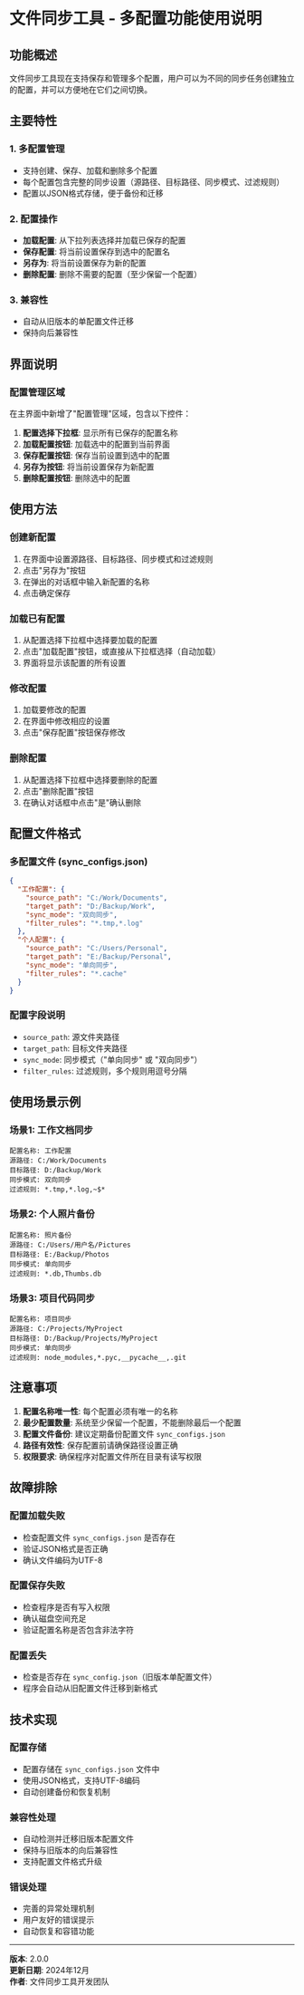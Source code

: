 # 文件同步工具 - 多配置功能使用说明

## 功能概述

文件同步工具现在支持保存和管理多个配置，用户可以为不同的同步任务创建独立的配置，并可以方便地在它们之间切换。

## 主要特性

### 1. 多配置管理
- 支持创建、保存、加载和删除多个配置
- 每个配置包含完整的同步设置（源路径、目标路径、同步模式、过滤规则）
- 配置以JSON格式存储，便于备份和迁移

### 2. 配置操作
- **加载配置**: 从下拉列表选择并加载已保存的配置
- **保存配置**: 将当前设置保存到选中的配置名
- **另存为**: 将当前设置保存为新的配置
- **删除配置**: 删除不需要的配置（至少保留一个配置）

### 3. 兼容性
- 自动从旧版本的单配置文件迁移
- 保持向后兼容性

## 界面说明

### 配置管理区域
在主界面中新增了"配置管理"区域，包含以下控件：

1. **配置选择下拉框**: 显示所有已保存的配置名称
2. **加载配置按钮**: 加载选中的配置到当前界面
3. **保存配置按钮**: 保存当前设置到选中的配置
4. **另存为按钮**: 将当前设置保存为新配置
5. **删除配置按钮**: 删除选中的配置

## 使用方法

### 创建新配置

1. 在界面中设置源路径、目标路径、同步模式和过滤规则
2. 点击"另存为"按钮
3. 在弹出的对话框中输入新配置的名称
4. 点击确定保存

### 加载已有配置

1. 从配置选择下拉框中选择要加载的配置
2. 点击"加载配置"按钮，或直接从下拉框选择（自动加载）
3. 界面将显示该配置的所有设置

### 修改配置

1. 加载要修改的配置
2. 在界面中修改相应的设置
3. 点击"保存配置"按钮保存修改

### 删除配置

1. 从配置选择下拉框中选择要删除的配置
2. 点击"删除配置"按钮
3. 在确认对话框中点击"是"确认删除

## 配置文件格式

### 多配置文件 (sync_configs.json)
```json
{
  "工作配置": {
    "source_path": "C:/Work/Documents",
    "target_path": "D:/Backup/Work",
    "sync_mode": "双向同步",
    "filter_rules": "*.tmp,*.log"
  },
  "个人配置": {
    "source_path": "C:/Users/Personal",
    "target_path": "E:/Backup/Personal",
    "sync_mode": "单向同步",
    "filter_rules": "*.cache"
  }
}
```

### 配置字段说明
- `source_path`: 源文件夹路径
- `target_path`: 目标文件夹路径
- `sync_mode`: 同步模式（"单向同步" 或 "双向同步"）
- `filter_rules`: 过滤规则，多个规则用逗号分隔

## 使用场景示例

### 场景1: 工作文档同步
```
配置名称: 工作配置
源路径: C:/Work/Documents
目标路径: D:/Backup/Work
同步模式: 双向同步
过滤规则: *.tmp,*.log,~$*
```

### 场景2: 个人照片备份
```
配置名称: 照片备份
源路径: C:/Users/用户名/Pictures
目标路径: E:/Backup/Photos
同步模式: 单向同步
过滤规则: *.db,Thumbs.db
```

### 场景3: 项目代码同步
```
配置名称: 项目同步
源路径: C:/Projects/MyProject
目标路径: D:/Backup/Projects/MyProject
同步模式: 单向同步
过滤规则: node_modules,*.pyc,__pycache__,.git
```

## 注意事项

1. **配置名称唯一性**: 每个配置必须有唯一的名称
2. **最少配置数量**: 系统至少保留一个配置，不能删除最后一个配置
3. **配置文件备份**: 建议定期备份配置文件 `sync_configs.json`
4. **路径有效性**: 保存配置前请确保路径设置正确
5. **权限要求**: 确保程序对配置文件所在目录有读写权限

## 故障排除

### 配置加载失败
- 检查配置文件 `sync_configs.json` 是否存在
- 验证JSON格式是否正确
- 确认文件编码为UTF-8

### 配置保存失败
- 检查程序是否有写入权限
- 确认磁盘空间充足
- 验证配置名称是否包含非法字符

### 配置丢失
- 检查是否存在 `sync_config.json`（旧版本单配置文件）
- 程序会自动从旧配置文件迁移到新格式

## 技术实现

### 配置存储
- 配置存储在 `sync_configs.json` 文件中
- 使用JSON格式，支持UTF-8编码
- 自动创建备份和恢复机制

### 兼容性处理
- 自动检测并迁移旧版本配置文件
- 保持与旧版本的向后兼容性
- 支持配置文件格式升级

### 错误处理
- 完善的异常处理机制
- 用户友好的错误提示
- 自动恢复和容错功能

---

**版本**: 2.0.0  
**更新日期**: 2024年12月  
**作者**: 文件同步工具开发团队